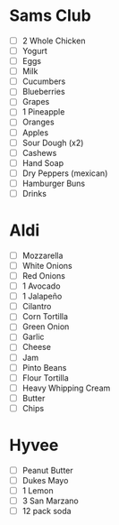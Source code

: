 
# Sams Club 
- [ ] 2 Whole Chicken 
- [ ] Yogurt 
- [ ] Eggs 
- [ ] Milk 
- [ ] Cucumbers 
- [ ] Blueberries 
- [ ] Grapes 
- [ ] 1 Pineapple
- [ ] Oranges 
- [ ] Apples 
- [ ] Sour Dough (x2) 
- [ ] Cashews 
- [ ] Hand Soap 
- [ ] Dry Peppers (mexican)
- [ ] Hamburger Buns 
- [ ] Drinks

# Aldi 
- [ ] Mozzarella 
- [ ] White Onions 
- [ ] Red Onions 
- [ ] 1 Avocado 
- [ ] 1 Jalapeño
- [ ] Cilantro 
- [ ] Corn Tortilla
- [ ] Green Onion 
- [ ] Garlic 
- [ ] Cheese 
- [ ] Jam 
- [ ] Pinto Beans 
- [ ] Flour Tortilla
- [ ] Heavy Whipping Cream 
- [ ] Butter
- [ ] Chips 

# Hyvee
- [ ] Peanut Butter 
- [ ] Dukes Mayo 
- [ ] 1 Lemon 
- [ ] 3 San Marzano 
- [ ] 12 pack soda 